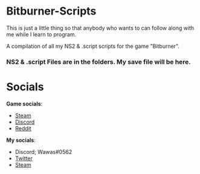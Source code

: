 # Bitburner-Scripts
This is just a little thing so that anybody who wants to can follow along with me while I learn to program.

A compilation of all my NS2 & .script scripts for the game "Bitburner".

### NS2 & .script Files are in the folders. My save file will be here.

# Socials

**Game socials**:
- [Steam](https://store.steampowered.com/app/1812820/Bitburner/)
- [Discord](https://discord.com/invite/TFc3hKD)
- [Reddit](https://www.reddit.com/r/bitburner)

**My socials**:
- Discord; Wawas#0562
- [Twitter](https://www.twitter.com/Wuwus__)
- [Steam](https://steamcommunity.com/id/Wuwus_)
